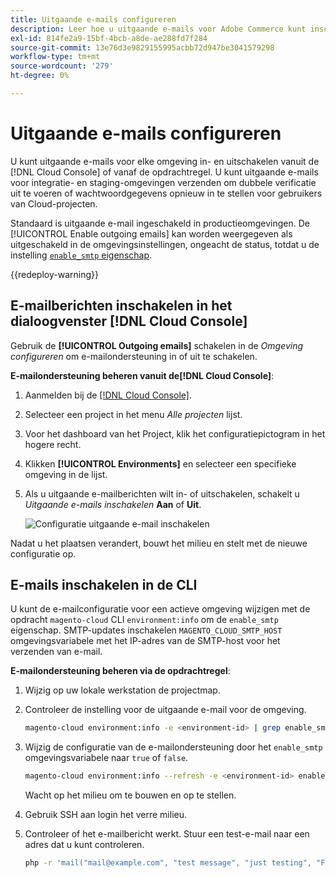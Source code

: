 ```yaml
---
title: Uitgaande e-mails configureren
description: Leer hoe u uitgaande e-mails voor Adobe Commerce kunt inschakelen voor cloudinfrastructuur.
exl-id: 814fe2a9-15bf-4bcb-a8de-ae288fd7f284
source-git-commit: 13e76d3e9829155995acbb72d947be3041579298
workflow-type: tm+mt
source-wordcount: '279'
ht-degree: 0%

---
```


# Uitgaande e-mails configureren

U kunt uitgaande e-mails voor elke omgeving in- en uitschakelen vanuit de [!DNL Cloud Console] of vanaf de opdrachtregel. U kunt uitgaande e-mails voor integratie- en staging-omgevingen verzenden om dubbele verificatie uit te voeren of wachtwoordgegevens opnieuw in te stellen voor gebruikers van Cloud-projecten.

Standaard is uitgaande e-mail ingeschakeld in productieomgevingen. De [!UICONTROL Enable outgoing emails] kan worden weergegeven als uitgeschakeld in de omgevingsinstellingen, ongeacht de status, totdat u de instelling [`enable_smtp` eigenschap](#enable-emails-in-the-cli).

{{redeploy-warning}}

## E-mailberichten inschakelen in het dialoogvenster [!DNL Cloud Console]

Gebruik de **[!UICONTROL Outgoing emails]** schakelen in de _Omgeving configureren_ om e-mailondersteuning in of uit te schakelen.

**E-mailondersteuning beheren vanuit de[!DNL Cloud Console]**:

1. Aanmelden bij de [[!DNL Cloud Console]](https://console.adobecommerce.com).
1. Selecteer een project in het menu _Alle projecten_ lijst.
1. Voor het dashboard van het Project, klik het configuratiepictogram in het hogere recht.
1. Klikken **[!UICONTROL Environments]** en selecteer een specifieke omgeving in de lijst.
1. Als u uitgaande e-mailberichten wilt in- of uitschakelen, schakelt u _Uitgaande e-mails inschakelen_ **Aan** of **Uit**.

   ![Configuratie uitgaande e-mail inschakelen](../../assets/outgoing-emails.png)

Nadat u het plaatsen verandert, bouwt het milieu en stelt met de nieuwe configuratie op.

## E-mails inschakelen in de CLI

U kunt de e-mailconfiguratie voor een actieve omgeving wijzigen met de opdracht `magento-cloud` CLI `environment:info` om de `enable_smtp` eigenschap. SMTP-updates inschakelen `MAGENTO_CLOUD_SMTP_HOST` omgevingsvariabele met het IP-adres van de SMTP-host voor het verzenden van e-mail.

**E-mailondersteuning beheren via de opdrachtregel**:

1. Wijzig op uw lokale werkstation de projectmap.

1. Controleer de instelling voor de uitgaande e-mail voor de omgeving.

   ```bash
   magento-cloud environment:info -e <environment-id> | grep enable_smtp
   ```

1. Wijzig de configuratie van de e-mailondersteuning door het `enable_smtp` omgevingsvariabele naar `true` of `false`.

   ```bash
   magento-cloud environment:info --refresh -e <environment-id> enable_smtp true
   ```

   Wacht op het milieu om te bouwen en op te stellen.

1. Gebruik SSH aan login het verre milieu.

1. Controleer of het e-mailbericht werkt. Stuur een test-e-mail naar een adres dat u kunt controleren.

   ```bash
   php -r 'mail("mail@example.com", "test message", "just testing", "From: tester@example.com");'
   ```
